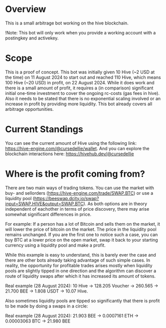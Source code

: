 # Overview
This is a small arbitrage bot working on the hive blockchain.

!Note: This bot will only work when you provide a working account with a postingkey and activekey.

# Scope
This is a proof of concept. This bot was initially given 10 Hive (~2 USD at the time) on 11 August 2024 to start out and reached 110 Hive, which means 100 Hive (~20 USD) in profit, on 22 August 2024. While it does work and there is a small amount of profit, it requires a (in comparison) significant initial one-time investment to cover the ongoing rc-costs (gas fees in hive). Also it needs to be stated that there is no exponential scaling involved or an increase in profit by providing more liquidity. This bot already covers all arbitrage opportunities.
# Current Standings
You can see the current amount of Hive using the following link: https://hive-engine.com/@cursedellie/wallet.
And you can explore the blockchain interactions here: https://hivehub.dev/@cursedellie
# Where is the profit coming from?
There are two main ways of trading tokens. You can use the market with buy- and sellorders (https://hive-engine.com/trade/SWAP.BTC) or use a liquidity pool (https://beeswap.dcity.io/swap?input=SWAP.HIVE&output=SWAP.BTC). As both options are in theory independent of eachother in terms of price discovery, there may arise somewhat significant differences in price.

For example: If a person has a lot of Bitcoin and sells them on the market, it will lower the price of bitcoin on the market. The price in the liquidity pool remains unchanged. If you are the first one to notice such a case, you can buy BTC at a lower price on the open market, swap it back to your starting currency using a liquidity pool and make a profit.

While this example is easy to understand, this is barely ever the case and there are other bots already taking advantage of such simple cases. In reality, the opportunity for profitable trades arises mostly when liquidity pools are slightly tipped in one direction and the algorithm can discover a route of liquidity swaps after which it has increased its amount of tokens.

Real example (28 August 2024): 10 Hive -> 128.205 Voucher -> 260.565 -> 21.700 BEE -> 1.808 USDT -> 10.07 Hive.

Also sometimes liquidity pools are tipped so significantly that there is profit to be made by doing a swaps in a circle: 

Real example (28 August 2024): 21.903 BEE -> 0.0007161 ETH -> 0.00003063 BTC -> 21.980 BEE
